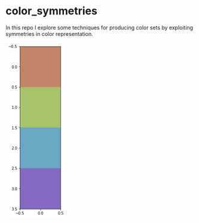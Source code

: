 # color_symmetries
In this repo I explore some techniques for producing color sets by exploiting symmetries in color representation. 


![example palette](https://github.com/fmerizzi/color_symmetries/blob/main/palette.png)
